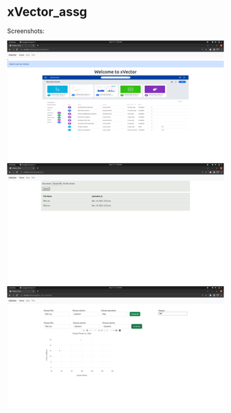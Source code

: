 # xVector_assg

Screenshots:

<img src='screenshots/Screenshot1.png'>
<img src='screenshots/Screenshot2.png'>
<img src='screenshots/Screenshot3.png'>
